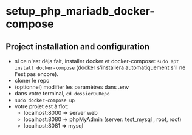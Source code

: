 # setup_php_mariadb_docker-compose

## Project installation and configuration

 - si ce n'est déja fait, installer docker et docker-compose: `sudo apt install docker-compose` (docker s'installera automatiquement s'il ne l'est pas encore).
 - cloner le repo
 - (optionnel) modifier les paramètres dans .env
 - dans votre terminal, `cd dossierDuRepo`
 - `sudo docker-compose up`
 - votre projet est à flot:
    - localhost:8000 => server web
    - localhost:8080 => phpMyAdmin (server: test_mysql , root, root)
    - localhost:8081 => mysql